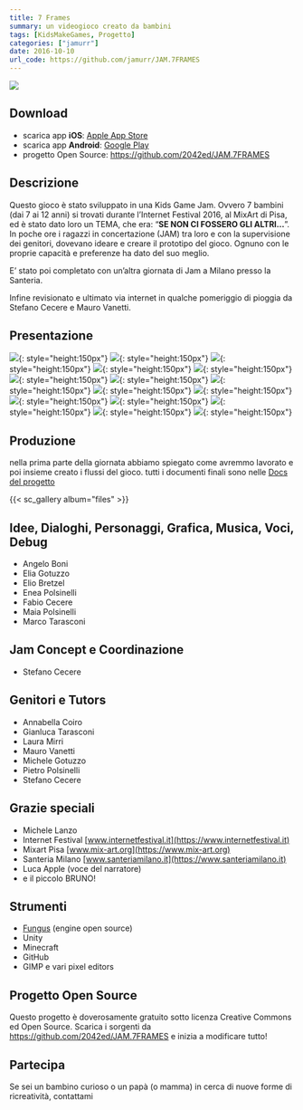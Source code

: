 ```yaml
---
title: 7 Frames
summary: un videogioco creato da bambini
tags: [KidsMakeGames, Progetto]
categories: ["jamurr"]
date: 2016-10-10
url_code: https://github.com/jamurr/JAM.7FRAMES
---
```


![](img/7frames_featured.webp)

## Download
- scarica app **iOS**: [Apple App Store](https://apps.apple.com/us/app/7-frames/id1239225688)
- scarica app **Android**: [Google Play](https://play.google.com/store/apps/details?id=org.jamurr.sevenframes)
- progetto Open Source: <https://github.com/2042ed/JAM.7FRAMES>

## Descrizione

Questo gioco è stato sviluppato in una Kids Game Jam.
Ovvero 7 bambini (dai 7 ai 12 anni) si trovati durante l’Internet Festival 2016, al MixArt di Pisa, ed è stato dato loro un TEMA, che era: “**SE NON CI FOSSERO GLI ALTRI…**”. In poche ore i ragazzi in concertazione (JAM) tra loro e con la supervisione dei genitori, dovevano ideare e creare il prototipo del gioco.
Ognuno con le proprie capacità e preferenze ha dato del suo meglio.

E’ stato poi completato con un’altra giornata di Jam a Milano presso la Santeria.

Infine revisionato e ultimato via internet in qualche pomeriggio di pioggia da Stefano Cecere e Mauro Vanetti.

## Presentazione

![](img/7frames_01.webp){: style="height:150px"}
![](img/7frames_02.webp){: style="height:150px"}
![](img/7frames_03.webp){: style="height:150px"}
![](img/7frames_04.webp){: style="height:150px"}
![](img/7frames_05.webp){: style="height:150px"}
![](img/7frames_06.webp){: style="height:150px"}
![](img/7frames_07.webp){: style="height:150px"}
![](img/7frames_08.webp){: style="height:150px"}
![](img/7frames_09.webp){: style="height:150px"}
![](img/7frames_10.webp){: style="height:150px"}
![](img/7frames_11.webp){: style="height:150px"}
![](img/7frames_12.webp){: style="height:150px"}
![](img/7frames_13.webp){: style="height:150px"}
![](img/7frames_14.webp){: style="height:150px"}
![](img/7frames_15.webp){: style="height:150px"}

## Produzione
nella prima parte della giornata abbiamo spiegato come avremmo lavorato e poi insieme creato i flussi del gioco. tutti i documenti finali sono nelle [Docs del progetto](https://github.com/jamurr/JAM.7FRAMES/tree/master/docs)

{{< sc_gallery album="files" >}}

## Idee, Dialoghi, Personaggi, Grafica, Musica, Voci, Debug
- Angelo Boni
- Elia Gotuzzo
- Elio Bretzel
- Enea Polsinelli
- Fabio Cecere
- Maia Polsinelli
- Marco Tarasconi

## Jam Concept e Coordinazione
- Stefano Cecere

## Genitori e Tutors
- Annabella Coiro
- Gianluca Tarasconi
- Laura Mirri
- Mauro Vanetti
- Michele Gotuzzo
- Pietro Polsinelli
- Stefano Cecere

## Grazie speciali
- Michele Lanzo
- Internet Festival [www.internetfestival.it](https://www.internetfestival.it)
- Mixart Pisa [www.mix-art.org](https://www.mix-art.org)
- Santeria Milano [www.santeriamilano.it](https://www.santeriamilano.it)
- Luca Apple (voce del narratore)
- e il piccolo BRUNO!

## Strumenti
- [Fungus](https://fungusgames.com) (engine open source)
- Unity
- Minecraft
- GitHub
- GIMP e vari pixel editors

## Progetto Open Source
Questo progetto è doverosamente gratuito sotto licenza Creative Commons ed Open Source. Scarica i sorgenti da <https://github.com/2042ed/JAM.7FRAMES> e inizia a modificare tutto!

## Partecipa
Se sei un bambino curioso o un papà (o mamma) in cerca di nuove forme di ricreatività, contattami
